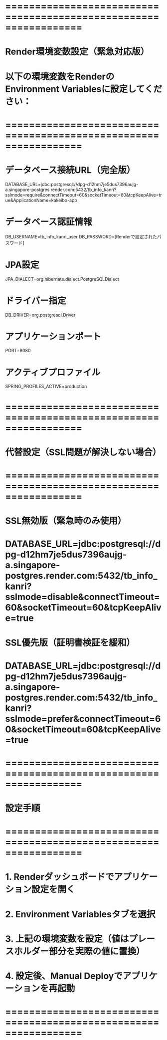# =================================================================
# Render環境変数設定（緊急対応版）
# 
# 以下の環境変数をRenderのEnvironment Variablesに設定してください：
# =================================================================

# データベース接続URL（完全版）
DATABASE_URL=jdbc:postgresql://dpg-d12hm7je5dus7396aujg-a.singapore-postgres.render.com:5432/tb_info_kanri?sslmode=require&connectTimeout=60&socketTimeout=60&tcpKeepAlive=true&ApplicationName=kakeibo-app

# データベース認証情報
DB_USERNAME=tb_info_kanri_user
DB_PASSWORD=[Renderで設定されたパスワード]

# JPA設定
JPA_DIALECT=org.hibernate.dialect.PostgreSQLDialect

# ドライバー指定
DB_DRIVER=org.postgresql.Driver

# アプリケーションポート
PORT=8080

# アクティブプロファイル
SPRING_PROFILES_ACTIVE=production

# =================================================================
# 代替設定（SSL問題が解決しない場合）
# =================================================================

# SSL無効版（緊急時のみ使用）
# DATABASE_URL=jdbc:postgresql://dpg-d12hm7je5dus7396aujg-a.singapore-postgres.render.com:5432/tb_info_kanri?sslmode=disable&connectTimeout=60&socketTimeout=60&tcpKeepAlive=true

# SSL優先版（証明書検証を緩和）
# DATABASE_URL=jdbc:postgresql://dpg-d12hm7je5dus7396aujg-a.singapore-postgres.render.com:5432/tb_info_kanri?sslmode=prefer&connectTimeout=60&socketTimeout=60&tcpKeepAlive=true

# =================================================================
# 設定手順
# =================================================================
# 1. Renderダッシュボードでアプリケーション設定を開く
# 2. Environment Variablesタブを選択
# 3. 上記の環境変数を設定（値はプレースホルダー部分を実際の値に置換）
# 4. 設定後、Manual Deployでアプリケーションを再起動
# =================================================================
